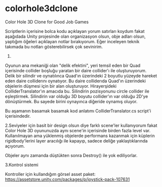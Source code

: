 # colorhole3dclone
Color Hole 3D Clone for Good Job Games

Scriptlerin içerisine bolca kodu açıklayan yorum satırları koydum fakat aşağıdada Unity projesinde olan organizasyon olsun, obje adları olsun, yaptığım öğeleri açıklayan notlar bırakıyorum. Eğer inceleyen teknik takımada bu notları gösterebilirsek çok sevinirim.

1.

Oyunun ana mekaniği olan "delik efektini", yeri temsil eden bir Quad içerisinde collider boşluğu yaratan bir daire collider'ı ile oluşturuyorum. Delik bir silindir ve oynatılınca Quad'ın üzerindeki 2 boyutlu yüzeyde hareket eden daire colliderını oynatıyor. Bu daire colliderıda Quad'ın üzerindeki objelerin düşmesi için bir alan oluşturuyor. Hirayerşideki ColliderTranslator'ın amacıda bu. Silindirin pozisyonunu circle collider ile eşleştirmek. Silindirin var olduğu 3D boyutu collider'ın var olduğu 2D'ye dönüştürmek. Bu sayede birini oynayınca diğeride oynamış oluyor.

Bu aşamanın basamak basamak kod anlatımı ColliderTranslator.cs script'i içerisindedir.

2.Seviyeler için basit bir design olsun diye farklı scene'ler kullanıyorum fakat Color Hole 3D oyununuzda aynı scene'in içerisinde birden fazla level var. Kullanılmayan ama yüklenmiş objelerde performans kazanmak için küplerin rigidbody'lerini layer aracılığı ile kapayıp, sadece deliğe yaklaştıklarında açıyorum.

Objeler aynı zamanda düştükten sonra Destroy() ile yok ediliyorlar.

3.Kontrol sistemi

Kontroller için kullandığım görsel asset paket: https://assetstore.unity.com/packages/p/joystick-pack-107631
